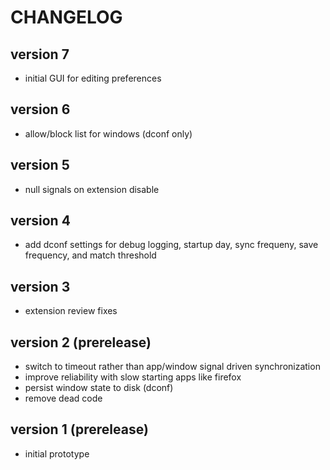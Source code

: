 # CHANGELOG

## version 7

- initial GUI for editing preferences

## version 6

- allow/block list for windows (dconf only)

## version 5

- null signals on extension disable

## version 4

- add dconf settings for debug logging, startup day, sync frequeny, save frequency, and match threshold

## version 3

- extension review fixes

## version 2 (prerelease)

- switch to timeout rather than app/window signal driven synchronization
- improve reliability with slow starting apps like firefox
- persist window state to disk (dconf)
- remove dead code

## version 1 (prerelease)

- initial prototype
